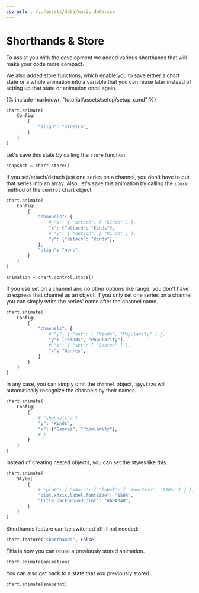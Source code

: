 ```yaml
---
csv_url: ../../assets/data/music_data.csv
---
```


# Shorthands & Store

To assist you with the development we added various shorthands that will make
your code more compact.

We also added store functions, which enable you to save either a chart state or
a whole animation into a variable that you can reuse later instead of setting up
that state or animation once again.

<div id="tutorial_01"></div>

{% include-markdown "tutorial/assets/setup/setup_c.md" %}

```python
chart.animate(
    Config(
        {
            "align": "stretch",
        }
    )
)
```

Let's save this state by calling the `store` function.

```python
snapshot = chart.store()
```

If you set/attach/detach just one series on a channel, you don't have to put
that series into an array. Also, let's save this animation by calling the
`store` method of the `control` chart object.

<div id="tutorial_02"></div>

```python
chart.animate(
    Config(
        {
            "channels": {
                # "x": { "attach": [ "Kinds" ] },
                "x": {"attach": "Kinds"},
                # "y": { "detach": [ "Kinds" ] },
                "y": {"detach": "Kinds"},
            },
            "align": "none",
        }
    )
)

animation = chart.control.store()
```

If you use set on a channel and no other options like range, you don't have to
express that channel as an object. If you only set one series on a channel you
can simply write the series' name after the channel name.

<div id="tutorial_03"></div>

```python
chart.animate(
    Config(
        {
            "channels": {
                # "y": { "set": [ "Kinds", "Popularity" ] },
                "y": ["Kinds", "Popularity"],
                # "x": { "set": [ "Genres" ] },
                "x": "Genres",
            }
        }
    )
)
```

In any case, you can simply omit the `channel` object, `ipyvizzu` will
automatically recognize the channels by their names.

<div id="tutorial_04"></div>

```python
chart.animate(
    Config(
        {
            # "channels": {
            "y": "Kinds",
            "x": ["Genres", "Popularity"],
            # }
        }
    )
)
```

Instead of creating nested objects, you can set the styles like this.

<div id="tutorial_05"></div>

```python
chart.animate(
    Style(
        {
            # "plot": { "xAxis": { "label": { "fontSize": "150%" } } },
            "plot.xAxis.label.fontSize": "150%",
            "title.backgroundColor": "#A0A0A0",
        }
    )
)
```

Shorthands feature can be switched off if not needed:

```python
chart.feature("shorthands", False)
```

This is how you can reuse a previously stored animation.

<div id="tutorial_06"></div>

```python
chart.animate(animation)
```

You can also get back to a state that you previously stored.

<div id="tutorial_07"></div>

```python
chart.animate(snapshot)
```

<script src="../shorthands_store.js"></script>
